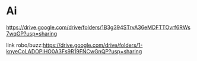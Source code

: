 # Ai
https://drive.google.com/drive/folders/1B3g394STrvA36eMDFTTOvrf6RWs7wqGP?usp=sharing

link robo/buzz:https://drive.google.com/drive/folders/1-knyeCoLADOPIHO0A3Fs9R19FNCwGnQP?usp=sharing
